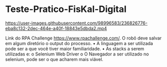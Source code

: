 # Teste-Pratico-FisKal-Digital



https://user-images.githubusercontent.com/98996583/236826776-eba8c132-2dec-464e-a40f-18843e5dbda2.mp4



Link do RPA Challenge https://www.rpachallenge.com/. O robô deve salvar em algum diretório o output do processo. • A linguagem a ser utilizada pode ser a que você tiver maior familiaridade. • As stacks a serem utilizadas e: o Selenium Web Driver o O Navegador a ser utilizado no selenium, pode ser o que acharem mais viável.
